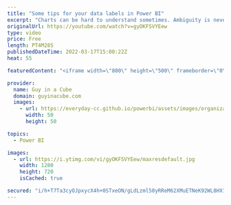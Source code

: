 ```yaml
---
title: "Some tips for your data labels in Power BI"
excerpt: "Charts can be hard to understand sometimes. Ambiguity is never a good thing. Here are some tips for using data labels in Power BI to help your consumers better understand the meaning of the values.   📢 Become a member: https://guyinacu.be/membership \r \r *******************\r \r Want to take your Power"
originalUrl: https://youtube.com/watch?v=gyOKFSVYEew
type: video
price: Free
length: PT4M28S
publishedDateTime: 2022-03-17T15:00:22Z
heat: 55

featuredContent: "<iframe width=\"800\" height=\"500\" frameborder=\"0\" src=\"https://www.youtube.com/embed/gyOKFSVYEew\" allow=\"accelerometer; autoplay; encrypted-media; gyroscope; picture-in-picture\" allowfullscreen></iframe>"

provider:
  name: Guy in a Cube
  domain: guyinacube.com
  images:
    - url: https://everyday-cc.github.io/powerbi/assets/images/organizations/guyinacube.com-50x50.jpg
      width: 50
      height: 50

topics:
  - Power BI

images:
  - url: https://i.ytimg.com/vi/gyOKFSVYEew/maxresdefault.jpg
    width: 1280
    height: 720
    isCached: true

secured: "i/h+T7Ta3cyOJpxycX4h+0STxeON/gLdLzml50yRReM62XMuETNeK92WL8HX18c0b0EItw5kYUIov3s+8IXYq6YFM5fUrGu/b4CmPLDgX21NUAz6W3ScVdl9Lns8tulhemOZiawjSTPiGCyXResYqj35RSTYj4JYyPANecwpA8eTfFy4CwfTh9Bi0Wvs15P9UT0xc+Xx46NxVU+oFG4tBEbzNNsDRXVKuRdkvnD20YWx3fMWVtGv1Rngea0SRnYyRPXTCHBeir9C98cRJ1RSSyS5mUID5+zgFetXYlI5drYsIdbjDoqZI6Aod8OD4lM37jktjLJkP8SZwZlw2c+7xFlGlHpNj1T+N99ElkoFO2FKbQ+L9lNbb87DcBKp9d5E30awdRCiUHRnsulpChIqNDmoF9rA3RB9/bbKvVvFTSQ=;/HEgKxyQWdSAfsngIjDhEQ=="
---
```


